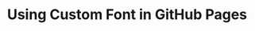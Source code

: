 ---
title: Using Custom Font in GitHub Pages
description: it took too long to figure it out, now you can do with ease
---